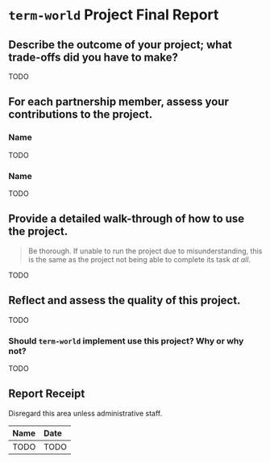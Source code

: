 # `term-world` Project Final Report

## Describe the outcome of your project; what trade-offs did you have to make?

TODO

## For each partnership member, assess your contributions to the project.

### Name

TODO

### Name

TODO

## Provide a detailed walk-through of how to use the project.

> Be thorough. If unable to run the project due to misunderstanding, this
> is the same as the project not being able to complete its task _at all_.

TODO

## Reflect and assess the quality of this project.

TODO

### Should `term-world` implement use this project? Why or why not?

TODO

## Report Receipt

Disregard this area unless administrative staff.

|Name           |Date              |
|:--------------|:-----------------|
|TODO               |TODO                 |